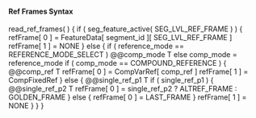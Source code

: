 #### Ref Frames Syntax

<div class="syntax">
read_ref_frames( ) {
    if ( seg_feature_active( SEG_LVL_REF_FRAME ) ) {
        refFrame[ 0 ] = FeatureData[ segment_id ][ SEG_LVL_REF_FRAME ]
        refFrame[ 1 ] = NONE
    } else {
        if ( reference_mode == REFERENCE_MODE_SELECT )
            @@comp_mode                                                 T
        else
            comp_mode = reference_mode
        if ( comp_mode == COMPOUND_REFERENCE ) {
            @@comp_ref                                                  T
            refFrame[ 0 ] = CompVarRef[ comp_ref ]
            refFrame[ 1 ] = CompFixedRef
        } else {
            @@single_ref_p1                                             T
            if ( single_ref_p1 ) {
                @@single_ref_p2                                         T
                refFrame[ 0 ] = single_ref_p2 ? ALTREF_FRAME : GOLDEN_FRAME
            } else {
                refFrame[ 0 ] = LAST_FRAME
            }
            refFrame[ 1 ] = NONE
        }
    }
}
</div>
